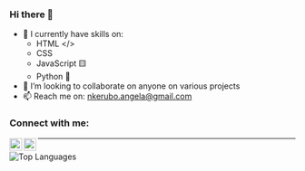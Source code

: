 ### Hi there 👋

- 🔭 I currently have skills on:
  - HTML </>
  - CSS
  - JavaScript 🟨
  - Python 🐍
- 👯 I’m looking to collaborate on anyone on various projects
- 📫 Reach me on: nkerubo.angela@gmail.com 

### Connect with me:

[<img align="left" alt="Twitter" width="22px" src="https://raw.githubusercontent.com/peterthehan/peterthehan/master/assets/twitter.svg" />](https://twitter.com/Angie_kerubo)
[<img align="left" alt="LinkedIn" width="22px" src="https://raw.githubusercontent.com/peterthehan/peterthehan/master/assets/linkedin.svg" />](https://www.linkedin.com/in/angela-kerubo-96b4b724a/)

---

### 
 ![Top Languages](https://github-readme-stats.vercel.app/api/top-langs/?username=AngelaKerubo&layout=compact&theme=dark)
